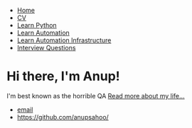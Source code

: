 <!DOCTYPE html>
<html>
	<head>
		<title>Anup Sahoo, QA Lead Engineer</title>
	</head>
	<body>
		<nav>
    		<ul>
        		<li><a href="/">Home</a></li>
        		<li><a href="/cv">CV</a></li>
        		<li><a href="/LearnPython ">Learn Python</a></li>
          		<li><a href="/Learn_Automation">Learn Automation</a></li>
        		<li><a href="/Learn_Automation_Infrastructure">Learn Automation Infrastructure</a></li>
        		<li><a href="/InterviewQuestions">Interview Questions</a></li>
    		</ul>
		</nav>
		<div class="container">
    		<div class="blurb">
        		<h1>Hi there, I'm Anup!</h1>
				<p>I'm best known as the horrible QA <a href="/about">Read more about my life...</a></p>
    		</div><!-- /.blurb -->
		</div><!-- /.container -->
		<footer>
    		<ul>
        		<li><a href="mailto:anup.aksahoo@gmail.com">email</a></li>
        		<li><a href="https://anupsahoo.github.io/">https://github.com/anupsahoo/</a></li>
			</ul>
		</footer>
	</body>
</html>